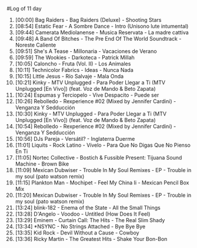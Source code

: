 #Log of 11 day

1. [00:00] Bag Raiders - Bag Raiders (Deluxe) - Shooting Stars
1. [08:54] Estatic Fear - A Sombre Dance - Intro (Unisono lute intumental)
1. [09:44] Camerata Mediolanense - Musica Reservata - La madre cattiva
1. [09:48] A Band Of Bitches - The Pre End Of The World Soundtrack - Noreste Caliente
1. [09:51] She's A Tease - Millonaria - Vacaciones de Verano
1. [09:59] The Wookies - Darkoteca - Patrick Millah
1. [10:05] Caloncho - Fruta (Vol. II) - Los Animales
1. [10:11] Technicolor Fabrics - Ideas - Nunca Nada
1. [10:15] Little Jesus - Río Salvaje - Mala Onda
1. [10:21] Kinky - MTV Unplugged - Para Poder Llegar a Ti (MTV Unplugged [En Vivo]) (feat. Voz de Mando & Beto Zapata)
1. [10:24] Espumas y Terciopelo - Vive Despacito - Puede ser
1. [10:26] Rebolledo - Rexperience #02 (Mixed by Jennifer Cardini) - Venganza Y Sedducción
1. [10:30] Kinky - MTV Unplugged - Para Poder Llegar a Ti (MTV Unplugged [En Vivo]) (feat. Voz de Mando & Beto Zapata)
1. [10:54] Rebolledo - Rexperience #02 (Mixed by Jennifer Cardini) - Venganza Y Sedducción
1. [10:56] DJs Pareja - Versátil? - Inglaterra Duerme
1. [11:01] Liquits - Rock Latino - Vívelo - Para Que No Digas Que No Pienso En Ti
1. [11:05] Nortec Collective - Bostich & Fussible Present: Tijuana Sound Machine - Brown Bike
1. [11:09] Mexican Dubwiser - Trouble In My Soul Remixes - EP - Trouble in my soul (pato watson remix)
1. [11:15] Plankton Man - Mochipet - Feel My China Ii - Mexican Pencil Box Mix
1. [11:20] Mexican Dubwiser - Trouble In My Soul Remixes - EP - Trouble in my soul (pato watson remix)
1. [13:24] blink-182 - Enema of the State - All the Small Things
1. [13:28] D'Angelo - Voodoo - Untitled (How Does It Feel)
1. [13:29] Eminem - Curtain Call: The Hits - The Real Slim Shady
1. [13:34] *NSYNC - No Strings Attached - Bye Bye Bye
1. [13:35] Kid Rock - Devil Without a Cause - Cowboy
1. [13:36] Ricky Martin - The Greatest Hits - Shake Your Bon-Bon
